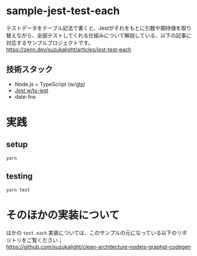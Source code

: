 # sample-jest-test-each

テストデータをテーブル記法で書くと、Jestがそれをもとに引数や期待値を取り替えながら、全部テストしてくれる仕組みについて解説している、以下の記事に対応するサンプルプロジェクトです。  
https://zenn.dev/suzukalight/articles/jest-test-each

## 技術スタック

- Node.js + TypeScript (w/[gts](https://github.com/google/gts))
- [Jest w/ts-jest](https://github.com/kulshekhar/ts-jest)
- date-fns

# 実践

## setup

```
yarn
```

## testing

```
yarn test
```

# そのほかの実装について

ほかの `test.each` 実装については、このサンプルの元になっている以下のリポジトリをご覧ください；  
https://github.com/suzukalight/clean-architecture-nodejs-graphql-codegen
